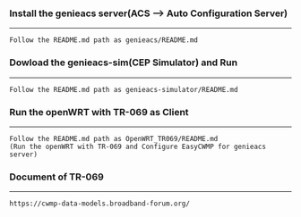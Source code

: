 ### Install the genieacs server(ACS --> Auto Configuration Server)
-------------------------------------------------------------------
	Follow the README.md path as genieacs/README.md 

### Dowload the genieacs-sim(CEP Simulator) and Run
------------------------------------------------------------------
	Follow the README.md path as genieacs-simulator/README.md 


### Run the openWRT with TR-069 as Client
-------------------------------------------------------------------
	Follow the README.md path as OpenWRT_TR069/README.md
	(Run the openWRT with TR-069 and Configure EasyCWMP for genieacs server)
 

### Document of TR-069 
-------------------------------------------------------------------
	https://cwmp-data-models.broadband-forum.org/
